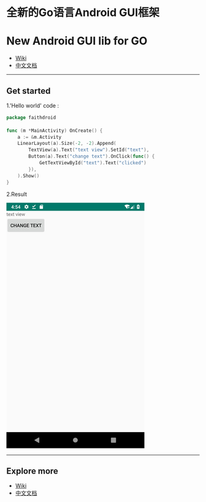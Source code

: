 # 全新的Go语言Android GUI框架
# New Android GUI lib for GO 

- [Wiki](https://github.com/gofaith/faithdroid/wiki)
- [中文文档](https://github.com/gofaith/faithdroid/wiki/%E7%9B%AE%E5%BD%95)

---
## Get started

1.'Hello world' code :

```Go
package faithdroid

func (m *MainActivity) OnCreate() {
	a := &m.Activity
	LinearLayout(a).Size(-2, -2).Append(
		TextView(a).Text("text view").SetId("text"),
		Button(a).Text("change text").OnClick(func() {
			GetTextViewById("text").Text("clicked")
		}),
	).Show()
}
```
2.Result

![hello](https://github.com/gofaith/faithdroid/blob/master/res/hello.jpeg?raw=true)

---

## Explore more

- [Wiki](https://github.com/gofaith/faithdroid/wiki)
- [中文文档](https://github.com/gofaith/faithdroid/wiki/%E7%9B%AE%E5%BD%95)
